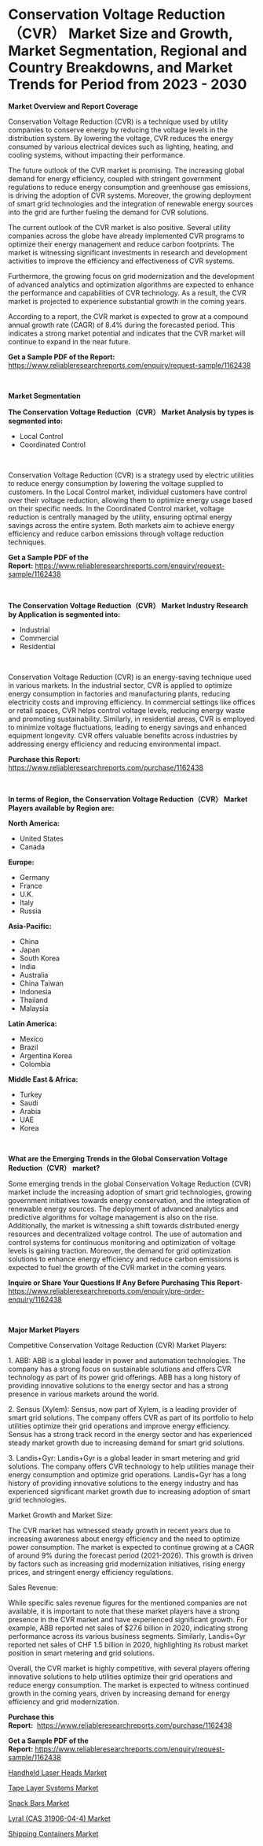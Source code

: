 <p><h1>Conservation Voltage Reduction（CVR） Market Size and Growth, Market Segmentation, Regional and Country Breakdowns, and Market Trends for Period from 2023 -  2030</h1></p><p><strong>Market Overview and Report Coverage</strong></p>
<p><p>Conservation Voltage Reduction (CVR) is a technique used by utility companies to conserve energy by reducing the voltage levels in the distribution system. By lowering the voltage, CVR reduces the energy consumed by various electrical devices such as lighting, heating, and cooling systems, without impacting their performance.</p><p>The future outlook of the CVR market is promising. The increasing global demand for energy efficiency, coupled with stringent government regulations to reduce energy consumption and greenhouse gas emissions, is driving the adoption of CVR systems. Moreover, the growing deployment of smart grid technologies and the integration of renewable energy sources into the grid are further fueling the demand for CVR solutions.</p><p>The current outlook of the CVR market is also positive. Several utility companies across the globe have already implemented CVR programs to optimize their energy management and reduce carbon footprints. The market is witnessing significant investments in research and development activities to improve the efficiency and effectiveness of CVR systems.</p><p>Furthermore, the growing focus on grid modernization and the development of advanced analytics and optimization algorithms are expected to enhance the performance and capabilities of CVR technology. As a result, the CVR market is projected to experience substantial growth in the coming years.</p><p>According to a report, the CVR market is expected to grow at a compound annual growth rate (CAGR) of 8.4% during the forecasted period. This indicates a strong market potential and indicates that the CVR market will continue to expand in the near future.</p></p>
<p><strong>Get a Sample PDF of the Report:</strong> <a href="https://www.reliableresearchreports.com/enquiry/request-sample/1162438">https://www.reliableresearchreports.com/enquiry/request-sample/1162438</a></p>
<p>&nbsp;</p>
<p><strong>Market Segmentation</strong></p>
<p><strong>The Conservation Voltage Reduction（CVR） Market Analysis by types is segmented into:</strong></p>
<p><ul><li>Local Control</li><li>Coordinated Control</li></ul></p>
<p>&nbsp;</p>
<p><p>Conservation Voltage Reduction (CVR) is a strategy used by electric utilities to reduce energy consumption by lowering the voltage supplied to customers. In the Local Control market, individual customers have control over their voltage reduction, allowing them to optimize energy usage based on their specific needs. In the Coordinated Control market, voltage reduction is centrally managed by the utility, ensuring optimal energy savings across the entire system. Both markets aim to achieve energy efficiency and reduce carbon emissions through voltage reduction techniques.</p></p>
<p><strong>Get a Sample PDF of the Report:</strong>&nbsp;<a href="https://www.reliableresearchreports.com/enquiry/request-sample/1162438">https://www.reliableresearchreports.com/enquiry/request-sample/1162438</a></p>
<p>&nbsp;</p>
<p><strong>The Conservation Voltage Reduction（CVR） Market Industry Research by Application is segmented into:</strong></p>
<p><ul><li>Industrial</li><li>Commercial</li><li>Residential</li></ul></p>
<p>&nbsp;</p>
<p><p>Conservation Voltage Reduction (CVR) is an energy-saving technique used in various markets. In the industrial sector, CVR is applied to optimize energy consumption in factories and manufacturing plants, reducing electricity costs and improving efficiency. In commercial settings like offices or retail spaces, CVR helps control voltage levels, reducing energy waste and promoting sustainability. Similarly, in residential areas, CVR is employed to minimize voltage fluctuations, leading to energy savings and enhanced equipment longevity. CVR offers valuable benefits across industries by addressing energy efficiency and reducing environmental impact.</p></p>
<p><strong>Purchase this Report:</strong>&nbsp; <a href="https://www.reliableresearchreports.com/purchase/1162438">https://www.reliableresearchreports.com/purchase/1162438</a></p>
<p>&nbsp;</p>
<p><strong>In terms of Region, the Conservation Voltage Reduction（CVR） Market Players available by Region are:</strong></p>
<p>
    <p> <strong> North America: </strong>
        <ul>
            <li>United States</li>
            <li>Canada</li>
        </ul>
        </p> 
    <p> <strong> Europe: </strong>
        <ul>
            <li>Germany</li>
            <li>France</li>
            <li>U.K.</li>
            <li>Italy</li>
            <li>Russia</li>
        </ul>
        </p> 
    <p> <strong> Asia-Pacific: </strong>
        <ul>
            <li>China</li>
            <li>Japan</li>
            <li>South Korea</li>
            <li>India</li>
            <li>Australia</li>
            <li>China Taiwan</li>
            <li>Indonesia</li>
            <li>Thailand</li>
            <li>Malaysia</li>
        </ul>
        </p> 
    <p> <strong> Latin America: </strong>
        <ul>
            <li>Mexico</li>
            <li>Brazil</li>
            <li>Argentina Korea</li>
            <li>Colombia</li>
        </ul>
        </p> 
    <p> <strong> Middle East & Africa: </strong>
        <ul>
            <li>Turkey</li>
            <li>Saudi</li>
            <li>Arabia</li>
            <li>UAE</li>
            <li>Korea</li>
        </ul>
    </p>
    </p>
<p>&nbsp;</p>
<p><strong>What are the Emerging Trends in the Global Conservation Voltage Reduction（CVR） market?</strong></p>
<p><p>Some emerging trends in the global Conservation Voltage Reduction (CVR) market include the increasing adoption of smart grid technologies, growing government initiatives towards energy conservation, and the integration of renewable energy sources. The deployment of advanced analytics and predictive algorithms for voltage management is also on the rise. Additionally, the market is witnessing a shift towards distributed energy resources and decentralized voltage control. The use of automation and control systems for continuous monitoring and optimization of voltage levels is gaining traction. Moreover, the demand for grid optimization solutions to enhance energy efficiency and reduce carbon emissions is expected to fuel the growth of the CVR market in the coming years.</p></p>
<p><strong>Inquire or Share Your Questions If Any Before Purchasing This Report</strong>- <a href="https://www.reliableresearchreports.com/enquiry/pre-order-enquiry/1162438">https://www.reliableresearchreports.com/enquiry/pre-order-enquiry/1162438</a></p>
<p>&nbsp;</p>
<p><strong>Major Market Players</strong></p>
<p><p>Competitive Conservation Voltage Reduction (CVR) Market Players:</p><p>1. ABB: ABB is a global leader in power and automation technologies. The company has a strong focus on sustainable solutions and offers CVR technology as part of its power grid offerings. ABB has a long history of providing innovative solutions to the energy sector and has a strong presence in various markets around the world.</p><p>2. Sensus (Xylem): Sensus, now part of Xylem, is a leading provider of smart grid solutions. The company offers CVR as part of its portfolio to help utilities optimize their grid operations and improve energy efficiency. Sensus has a strong track record in the energy sector and has experienced steady market growth due to increasing demand for smart grid solutions.</p><p>3. Landis+Gyr: Landis+Gyr is a global leader in smart metering and grid solutions. The company offers CVR technology to help utilities manage their energy consumption and optimize grid operations. Landis+Gyr has a long history of providing innovative solutions to the energy industry and has experienced significant market growth due to increasing adoption of smart grid technologies.</p><p>Market Growth and Market Size:</p><p>The CVR market has witnessed steady growth in recent years due to increasing awareness about energy efficiency and the need to optimize power consumption. The market is expected to continue growing at a CAGR of around 9% during the forecast period (2021-2026). This growth is driven by factors such as increasing grid modernization initiatives, rising energy prices, and stringent energy efficiency regulations.</p><p>Sales Revenue:</p><p>While specific sales revenue figures for the mentioned companies are not available, it is important to note that these market players have a strong presence in the CVR market and have experienced significant growth. For example, ABB reported net sales of $27.6 billion in 2020, indicating strong performance across its various business segments. Similarly, Landis+Gyr reported net sales of CHF 1.5 billion in 2020, highlighting its robust market position in smart metering and grid solutions.</p><p>Overall, the CVR market is highly competitive, with several players offering innovative solutions to help utilities optimize their grid operations and reduce energy consumption. The market is expected to witness continued growth in the coming years, driven by increasing demand for energy efficiency and grid modernization.</p></p>
<p><strong>Purchase this Report:</strong>&nbsp;&nbsp;<a href="https://www.reliableresearchreports.com/purchase/1162438">https://www.reliableresearchreports.com/purchase/1162438</a></p>
<p></p>
<p><strong>Get a Sample PDF of the Report:</strong>&nbsp;<a href="https://www.reliableresearchreports.com/enquiry/request-sample/1162438">https://www.reliableresearchreports.com/enquiry/request-sample/1162438</a></p>
<p><p><a href="https://www.linkedin.com/pulse/handheld-laser-heads-market-insights-players-forecast-till-zzv5c/">Handheld Laser Heads Market</a></p><p><a href="https://www.linkedin.com/pulse/tape-layer-systems-market-share-amp-new-trends-analysis-hj66f/">Tape Layer Systems Market</a></p><p><a href="https://medium.com/@tonikuhic/snack-bars-market-size-growth-forecast-2023-2030-28fe894759d1">Snack Bars Market</a></p><p><a href="https://issuu.com/reportprime-2/docs/lyral-cas-31906-04-4-market-size-2030.pptx?fr=xKAE9_zU1NQ">Lyral (CAS 31906-04-4) Market</a></p><p><a href="https://github.com/rahu1505/Market-Research-Report-List-1/blob/main/shipping-containers-market.md">Shipping Containers Market</a></p></p>